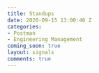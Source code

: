 ```yaml
---
title: Standups
date: 2020-09-15 13:00:46 Z
categories:
- Postman
- Engineering Management
coming_soon: true
layout: signals
comments: true
---
```


